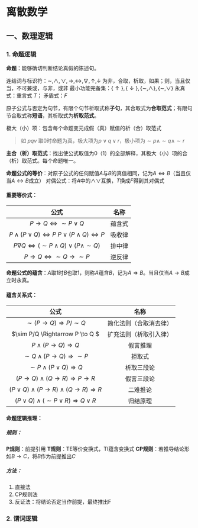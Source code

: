 # 离散数学

## 一、数理逻辑

### 1. 命题逻辑

**命题**：能够确切判断结论真假的陈述句。

连结词与标识符：$\sim, \land, \vee, \to, \leftrightarrow, \nabla, \uparrow, \downarrow$
为非，合取，析取，如果；则，当且仅当，不可兼或，与非，或非
最小功能完备集：$\{ \uparrow \}, \{ \downarrow \}, \{ \sim, \land \}, \{ \sim ,\vee \}$
永真式：重言式 $T$；  矛盾式：$F$

原子公式与否定为句节，有限个句节析取式称**子句**，其合取式为**合取范式**；有限句节合取式称**短语**，其析取式为**析取范式**。

极大（小）项：包含每个命题变元成假（真）赋值的析（合）取范式
> 如 $p q v$ 取0时命题为真，极大项为$p\vee q \vee r$，极小项为$\sim p \land \sim q \land \sim r$

**主合（析）取范式**：找出使公式取值为0（1）的全部解释，其极大（小）项的合（析）取范式。每个命题唯一。

**命题公式的等价**：对原子公式的任何赋值$A$与$B$的真值相同，记为$A \Leftrightarrow B$（当且仅当$A \leftrightarrow B$成立）
对偶公式：将$A$中的$\land\vee$互换，$T$换成$F$得到其对偶式

#### 重要等价式：

公式                                    |              名称
 :---------------------------:          |   :-------:
$P \to Q \Leftrightarrow \sim P \vee Q$ | 蕴含式
$P \land ( P \vee Q) \Leftrightarrow P$ $P \vee ( P \land Q) \Leftrightarrow P$ | 吸收律
$P \nabla Q \Leftrightarrow ( \sim P \land Q) \vee (P \land \sim Q)$ | 排中律
$P \rightarrow Q \Leftrightarrow \sim Q \to \sim P$ | 逆反律

**命题公式的蕴含**：$A$取1时$B$也取1，则称$A$蕴含$B$，记为$A \Rightarrow B$。当且仅当$A \to B$成立时永真。

#### **蕴含关系式**：

公式                            |       名称
:-------------: | :----------------:
$\sim (P \to Q) \Rightarrow P / \sim Q$ | 简化法则（合取消去律）
$\sim P/Q \Rightarrow P \to Q $ | 扩充法则（析取引入律）
$P \land (P \to Q) \Rightarrow Q$ | 假言推理
$\sim Q \land (P \to Q) \Rightarrow \sim P$ | 拒取式
$\sim P \land (P \vee Q) \Rightarrow Q$ | 析取三段论
$(P \to Q) \land (Q \to R) \Rightarrow P \to R$ | 假言三段论
$(P \vee Q)\land (P \to R) \land (Q \to R) \Rightarrow R$ | 二难推论
$(P \vee Q) \land (\sim P \vee R) \Rightarrow Q \vee R$ | 归结原理

#### 命题逻辑推理：

##### 规则：

**P规则**：前提引用
**T规则**：TE等价变换式，TI蕴含变换式
**CP规则**：若推导结论形如$B \to C$，将$B$作为前提推出$C$

##### 方法：

1. 直接法
2. CP规则法
3. 反证法：将结论否定当作前提，最终推出F

### 2. 谓词逻辑


